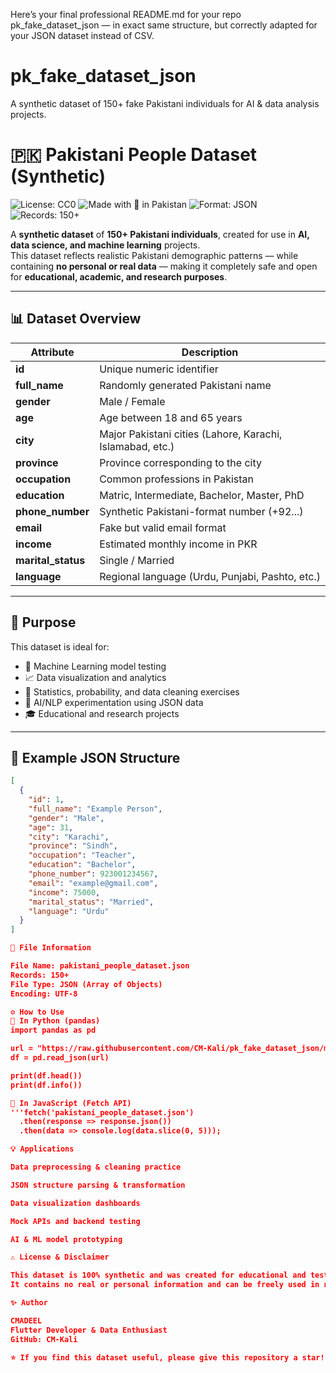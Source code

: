 Here’s your final professional README.md for your repo pk_fake_dataset_json — in exact same structure, but correctly adapted for your JSON dataset instead of CSV.

# pk_fake_dataset_json
A synthetic dataset of 150+ fake Pakistani individuals for AI & data analysis projects.

# 🇵🇰 Pakistani People Dataset (Synthetic)
![License: CC0](https://img.shields.io/badge/License-CC0%201.0-lightgrey.svg)
![Made with 💚 in Pakistan](https://img.shields.io/badge/Made%20with-%F0%9F%92%9A%20in%20Pakistan-green)
![Format: JSON](https://img.shields.io/badge/Format-JSON-blue)
![Records: 150+](https://img.shields.io/badge/Records-150+-orange)

A **synthetic dataset** of **150+ Pakistani individuals**, created for use in **AI, data science, and machine learning** projects.  
This dataset reflects realistic Pakistani demographic patterns — while containing **no personal or real data** — making it completely safe and open for **educational, academic, and research purposes**.

---

## 📊 Dataset Overview

| Attribute | Description |
|------------|-------------|
| **id** | Unique numeric identifier |
| **full_name** | Randomly generated Pakistani name |
| **gender** | Male / Female |
| **age** | Age between 18 and 65 years |
| **city** | Major Pakistani cities (Lahore, Karachi, Islamabad, etc.) |
| **province** | Province corresponding to the city |
| **occupation** | Common professions in Pakistan |
| **education** | Matric, Intermediate, Bachelor, Master, PhD |
| **phone_number** | Synthetic Pakistani-format number (+92...) |
| **email** | Fake but valid email format |
| **income** | Estimated monthly income in PKR |
| **marital_status** | Single / Married |
| **language** | Regional language (Urdu, Punjabi, Pashto, etc.) |

---

## 🧠 Purpose

This dataset is ideal for:

- 🤖 Machine Learning model testing  
- 📈 Data visualization and analytics  
- 🧮 Statistics, probability, and data cleaning exercises  
- 🧠 AI/NLP experimentation using JSON data  
- 🎓 Educational and research projects  

---

## 🧾 Example JSON Structure

```json
[
  {
    "id": 1,
    "full_name": "Example Person",
    "gender": "Male",
    "age": 31,
    "city": "Karachi",
    "province": "Sindh",
    "occupation": "Teacher",
    "education": "Bachelor",
    "phone_number": 923001234567,
    "email": "example@gmail.com",
    "income": 75000,
    "marital_status": "Married",
    "language": "Urdu"
  }
]

🧩 File Information

File Name: pakistani_people_dataset.json
Records: 150+
File Type: JSON (Array of Objects)
Encoding: UTF-8

⚙️ How to Use
🔹 In Python (pandas)
import pandas as pd

url = "https://raw.githubusercontent.com/CM-Kali/pk_fake_dataset_json/main/pakistani_people_dataset.json"
df = pd.read_json(url)

print(df.head())
print(df.info())

🔹 In JavaScript (Fetch API)
'''fetch('pakistani_people_dataset.json')
  .then(response => response.json())
  .then(data => console.log(data.slice(0, 5)));

💡 Applications

Data preprocessing & cleaning practice

JSON structure parsing & transformation

Data visualization dashboards

Mock APIs and backend testing

AI & ML model prototyping

⚠️ License & Disclaimer

This dataset is 100% synthetic and was created for educational and testing purposes only.
It contains no real or personal information and can be freely used in non-commercial projects under the CC0 License.

✨ Author

CMADEEL
Flutter Developer & Data Enthusiast
GitHub: CM-Kali

⭐ If you find this dataset useful, please give this repository a star!
